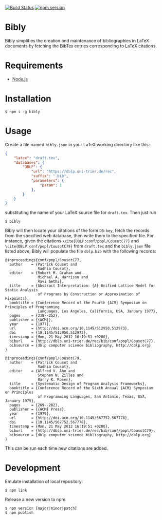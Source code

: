 [![Build Status](https://travis-ci.org/michael-emmi/bibly.svg?branch=master)](https://travis-ci.org/michael-emmi/bibly)
[![npm version](https://badge.fury.io/js/bibly.svg)](https://badge.fury.io/js/bibly)

# Bibly

Bibly simplifies the creation and maintenance of bibliographies in LaTeX
documents by fetching the [BibTex][] entries corresponding to LaTeX citations.

# Requirements

* [Node.js][]

# Installation

    $ npm i -g bibly

# Usage

Create a file named `bibly.json` in your LaTeX working directory like this:
````json
{
    "latex": "draft.tex",
    "databases": {
        "DBLP": {
            "url": "https://dblp.uni-trier.de/rec",
            "suffix": ".bib",
            "parameters": {
                "param": 1
            },
        }
    }
}
````
substituting the name of your LaTeX source file for `draft.tex`. Then just run

    $ bibly

Bibly will then locate your citations of the form `DB:key`, fetch the records
from the specified web database, then write them to the specified file. For
instance, given the citations `\cite{DBLP:conf/popl/CousotC77}` and
`\cite{DBLP:conf/popl/CousotC79}` from `draft.tex` and the `bibly.json` file
listed above, Bibly will populate the file `dblp.bib` with the following
records:

    @inproceedings{conf/popl/CousotC77,
      author    = {Patrick Cousot and
                   Radhia Cousot},
      editor    = {Robert M. Graham and
                   Michael A. Harrison and
                   Ravi Sethi},
      title     = {Abstract Interpretation: {A} Unified Lattice Model for Static Analysis
                   of Programs by Construction or Approximation of Fixpoints},
      booktitle = {Conference Record of the Fourth {ACM} Symposium on Principles of Programming
                   Languages, Los Angeles, California, USA, January 1977},
      pages     = {238--252},
      publisher = {{ACM}},
      year      = {1977},
      url       = {http://doi.acm.org/10.1145/512950.512973},
      doi       = {10.1145/512950.512973},
      timestamp = {Mon, 21 May 2012 16:19:51 +0200},
      biburl    = {http://dblp.uni-trier.de/rec/bib/conf/popl/CousotC77},
      bibsource = {dblp computer science bibliography, http://dblp.org}
    }

    @inproceedings{conf/popl/CousotC79,
      author    = {Patrick Cousot and
                   Radhia Cousot},
      editor    = {Alfred V. Aho and
                   Stephen N. Zilles and
                   Barry K. Rosen},
      title     = {Systematic Design of Program Analysis Frameworks},
      booktitle = {Conference Record of the Sixth Annual {ACM} Symposium on Principles
                   of Programming Languages, San Antonio, Texas, USA, January 1979},
      pages     = {269--282},
      publisher = {{ACM} Press},
      year      = {1979},
      url       = {http://doi.acm.org/10.1145/567752.567778},
      doi       = {10.1145/567752.567778},
      timestamp = {Mon, 21 May 2012 16:19:51 +0200},
      biburl    = {http://dblp.uni-trier.de/rec/bib/conf/popl/CousotC79},
      bibsource = {dblp computer science bibliography, http://dblp.org}
    }

This can be run each time new citations are added.

# Development

Emulate installation of local repository:

    $ npm link

Release a new version to npm:

    $ npm version [major|minor|patch]
    $ npm publish

[Node.js]: https://nodejs.org
[BibTex]: http://www.bibtex.org
[dblp]: http://dblp.uni-trier.de
